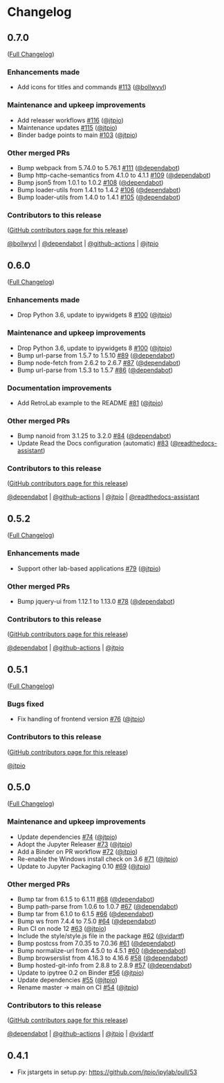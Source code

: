 # Changelog

<!-- <START NEW CHANGELOG ENTRY> -->

## 0.7.0

([Full Changelog](https://github.com/jtpio/ipylab/compare/v0.6.0...33d8e3d91832645106f87e6dcb4dac88180f1fa7))

### Enhancements made

- Add icons for titles and commands [#113](https://github.com/jtpio/ipylab/pull/113) ([@bollwyvl](https://github.com/bollwyvl))

### Maintenance and upkeep improvements

- Add releaser workflows [#116](https://github.com/jtpio/ipylab/pull/116) ([@jtpio](https://github.com/jtpio))
- Maintenance updates [#115](https://github.com/jtpio/ipylab/pull/115) ([@jtpio](https://github.com/jtpio))
- Binder badge points to main [#103](https://github.com/jtpio/ipylab/pull/103) ([@jtpio](https://github.com/jtpio))

### Other merged PRs

- Bump webpack from 5.74.0 to 5.76.1 [#111](https://github.com/jtpio/ipylab/pull/111) ([@dependabot](https://github.com/dependabot))
- Bump http-cache-semantics from 4.1.0 to 4.1.1 [#109](https://github.com/jtpio/ipylab/pull/109) ([@dependabot](https://github.com/dependabot))
- Bump json5 from 1.0.1 to 1.0.2 [#108](https://github.com/jtpio/ipylab/pull/108) ([@dependabot](https://github.com/dependabot))
- Bump loader-utils from 1.4.1 to 1.4.2 [#106](https://github.com/jtpio/ipylab/pull/106) ([@dependabot](https://github.com/dependabot))
- Bump loader-utils from 1.4.0 to 1.4.1 [#105](https://github.com/jtpio/ipylab/pull/105) ([@dependabot](https://github.com/dependabot))

### Contributors to this release

([GitHub contributors page for this release](https://github.com/jtpio/ipylab/graphs/contributors?from=2022-08-25&to=2023-03-29&type=c))

[@bollwyvl](https://github.com/search?q=repo%3Ajtpio%2Fipylab+involves%3Abollwyvl+updated%3A2022-08-25..2023-03-29&type=Issues) | [@dependabot](https://github.com/search?q=repo%3Ajtpio%2Fipylab+involves%3Adependabot+updated%3A2022-08-25..2023-03-29&type=Issues) | [@github-actions](https://github.com/search?q=repo%3Ajtpio%2Fipylab+involves%3Agithub-actions+updated%3A2022-08-25..2023-03-29&type=Issues) | [@jtpio](https://github.com/search?q=repo%3Ajtpio%2Fipylab+involves%3Ajtpio+updated%3A2022-08-25..2023-03-29&type=Issues)

<!-- <END NEW CHANGELOG ENTRY> -->

## 0.6.0

([Full Changelog](https://github.com/jtpio/ipylab/compare/v0.5.2...9e0c50198b959d6f3bd09f25c809f10d9f8be379))

### Enhancements made

- Drop Python 3.6, update to ipywidgets 8 [#100](https://github.com/jtpio/ipylab/pull/100) ([@jtpio](https://github.com/jtpio))

### Maintenance and upkeep improvements

- Drop Python 3.6, update to ipywidgets 8 [#100](https://github.com/jtpio/ipylab/pull/100) ([@jtpio](https://github.com/jtpio))
- Bump url-parse from 1.5.7 to 1.5.10 [#89](https://github.com/jtpio/ipylab/pull/89) ([@dependabot](https://github.com/dependabot))
- Bump node-fetch from 2.6.2 to 2.6.7 [#87](https://github.com/jtpio/ipylab/pull/87) ([@dependabot](https://github.com/dependabot))
- Bump url-parse from 1.5.3 to 1.5.7 [#86](https://github.com/jtpio/ipylab/pull/86) ([@dependabot](https://github.com/dependabot))

### Documentation improvements

- Add RetroLab example to the README [#81](https://github.com/jtpio/ipylab/pull/81) ([@jtpio](https://github.com/jtpio))

### Other merged PRs

- Bump nanoid from 3.1.25 to 3.2.0 [#84](https://github.com/jtpio/ipylab/pull/84) ([@dependabot](https://github.com/dependabot))
- Update Read the Docs configuration (automatic) [#83](https://github.com/jtpio/ipylab/pull/83) ([@readthedocs-assistant](https://github.com/readthedocs-assistant))

### Contributors to this release

([GitHub contributors page for this release](https://github.com/jtpio/ipylab/graphs/contributors?from=2021-11-13&to=2022-08-25&type=c))

[@dependabot](https://github.com/search?q=repo%3Ajtpio%2Fipylab+involves%3Adependabot+updated%3A2021-11-13..2022-08-25&type=Issues) | [@github-actions](https://github.com/search?q=repo%3Ajtpio%2Fipylab+involves%3Agithub-actions+updated%3A2021-11-13..2022-08-25&type=Issues) | [@jtpio](https://github.com/search?q=repo%3Ajtpio%2Fipylab+involves%3Ajtpio+updated%3A2021-11-13..2022-08-25&type=Issues) | [@readthedocs-assistant](https://github.com/search?q=repo%3Ajtpio%2Fipylab+involves%3Areadthedocs-assistant+updated%3A2021-11-13..2022-08-25&type=Issues)

## 0.5.2

([Full Changelog](https://github.com/jtpio/ipylab/compare/v0.5.1...2c0735a4d5bad5986a60fcf48533bd7c41d34fcc))

### Enhancements made

- Support other lab-based applications [#79](https://github.com/jtpio/ipylab/pull/79) ([@jtpio](https://github.com/jtpio))

### Other merged PRs

- Bump jquery-ui from 1.12.1 to 1.13.0 [#78](https://github.com/jtpio/ipylab/pull/78) ([@dependabot](https://github.com/dependabot))

### Contributors to this release

([GitHub contributors page for this release](https://github.com/jtpio/ipylab/graphs/contributors?from=2021-09-06&to=2021-11-13&type=c))

[@dependabot](https://github.com/search?q=repo%3Ajtpio%2Fipylab+involves%3Adependabot+updated%3A2021-09-06..2021-11-13&type=Issues) | [@github-actions](https://github.com/search?q=repo%3Ajtpio%2Fipylab+involves%3Agithub-actions+updated%3A2021-09-06..2021-11-13&type=Issues) | [@jtpio](https://github.com/search?q=repo%3Ajtpio%2Fipylab+involves%3Ajtpio+updated%3A2021-09-06..2021-11-13&type=Issues)

## 0.5.1

([Full Changelog](https://github.com/jtpio/ipylab/compare/v0.5.0...5cf3ffefa009e782c4fa952e251b642450fdb388))

### Bugs fixed

- Fix handling of frontend version [#76](https://github.com/jtpio/ipylab/pull/76) ([@jtpio](https://github.com/jtpio))

### Contributors to this release

([GitHub contributors page for this release](https://github.com/jtpio/ipylab/graphs/contributors?from=2021-09-06&to=2021-09-06&type=c))

[@jtpio](https://github.com/search?q=repo%3Ajtpio%2Fipylab+involves%3Ajtpio+updated%3A2021-09-06..2021-09-06&type=Issues)

## 0.5.0

([Full Changelog](https://github.com/jtpio/ipylab/compare/0.4.1...1c614527d2647906a2d1e91c71b698b72ae6643b))

### Maintenance and upkeep improvements

- Update dependencies [#74](https://github.com/jtpio/ipylab/pull/74) ([@jtpio](https://github.com/jtpio))
- Adopt the Jupyter Releaser [#73](https://github.com/jtpio/ipylab/pull/73) ([@jtpio](https://github.com/jtpio))
- Add a Binder on PR workflow [#72](https://github.com/jtpio/ipylab/pull/72) ([@jtpio](https://github.com/jtpio))
- Re-enable the Windows install check on 3.6 [#71](https://github.com/jtpio/ipylab/pull/71) ([@jtpio](https://github.com/jtpio))
- Update to Jupyter Packaging 0.10 [#69](https://github.com/jtpio/ipylab/pull/69) ([@jtpio](https://github.com/jtpio))

### Other merged PRs

- Bump tar from 6.1.5 to 6.1.11 [#68](https://github.com/jtpio/ipylab/pull/68) ([@dependabot](https://github.com/dependabot))
- Bump path-parse from 1.0.6 to 1.0.7 [#67](https://github.com/jtpio/ipylab/pull/67) ([@dependabot](https://github.com/dependabot))
- Bump tar from 6.1.0 to 6.1.5 [#66](https://github.com/jtpio/ipylab/pull/66) ([@dependabot](https://github.com/dependabot))
- Bump ws from 7.4.4 to 7.5.0 [#64](https://github.com/jtpio/ipylab/pull/64) ([@dependabot](https://github.com/dependabot))
- Run CI on node 12 [#63](https://github.com/jtpio/ipylab/pull/63) ([@jtpio](https://github.com/jtpio))
- Include the style/style.js file in the package [#62](https://github.com/jtpio/ipylab/pull/62) ([@vidartf](https://github.com/vidartf))
- Bump postcss from 7.0.35 to 7.0.36 [#61](https://github.com/jtpio/ipylab/pull/61) ([@dependabot](https://github.com/dependabot))
- Bump normalize-url from 4.5.0 to 4.5.1 [#60](https://github.com/jtpio/ipylab/pull/60) ([@dependabot](https://github.com/dependabot))
- Bump browserslist from 4.16.3 to 4.16.6 [#58](https://github.com/jtpio/ipylab/pull/58) ([@dependabot](https://github.com/dependabot))
- Bump hosted-git-info from 2.8.8 to 2.8.9 [#57](https://github.com/jtpio/ipylab/pull/57) ([@dependabot](https://github.com/dependabot))
- Update to ipytree 0.2 on Binder [#56](https://github.com/jtpio/ipylab/pull/56) ([@jtpio](https://github.com/jtpio))
- Update dependencies [#55](https://github.com/jtpio/ipylab/pull/55) ([@jtpio](https://github.com/jtpio))
- Rename master -> main on CI [#54](https://github.com/jtpio/ipylab/pull/54) ([@jtpio](https://github.com/jtpio))

### Contributors to this release

([GitHub contributors page for this release](https://github.com/jtpio/ipylab/graphs/contributors?from=2021-01-12&to=2021-09-06&type=c))

[@dependabot](https://github.com/search?q=repo%3Ajtpio%2Fipylab+involves%3Adependabot+updated%3A2021-01-12..2021-09-06&type=Issues) | [@github-actions](https://github.com/search?q=repo%3Ajtpio%2Fipylab+involves%3Agithub-actions+updated%3A2021-01-12..2021-09-06&type=Issues) | [@jtpio](https://github.com/search?q=repo%3Ajtpio%2Fipylab+involves%3Ajtpio+updated%3A2021-01-12..2021-09-06&type=Issues) | [@vidartf](https://github.com/search?q=repo%3Ajtpio%2Fipylab+involves%3Avidartf+updated%3A2021-01-12..2021-09-06&type=Issues)

## 0.4.1

- Fix jstargets in setup.py: https://github.com/jtpio/ipylab/pull/53
